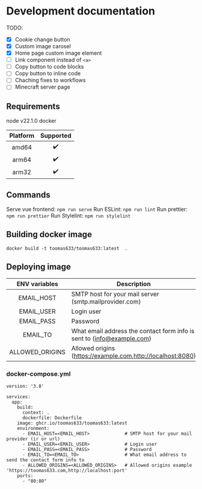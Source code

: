 # Development documentation

TODO:

- [x] Cookie change button
- [x] Custom image carosel
- [x] Home page custom image element
- [ ] Link component instead of `<a>`
- [ ] Copy button to code blocks
- [ ] Copy button to inline code
- [ ] Chaching fixes to workflows
- [ ] Minecraft server page

## Requirements

node v22.1.0
docker

| Platform | Supported |
| :------: | :-------: |
|  amd64   |    ✔️     |
|  arm64   |    ✔️     |
|  arm32   |    ✔️     |

## Commands

Serve vue frontend: `npm run serve`
Run ESLint: `npm run lint`
Run prettier: `npm run prettier`
Run Stylelint: `npm run stylelint`

## Building docker image

`docker build -t toomas633/toomas633:latest  .`

## Deploying image

|  ENV variables  | Description                                                            |
| :-------------: | ---------------------------------------------------------------------- |
|   EMAIL_HOST    | SMTP host for your mail server (smtp.mailprovider.com)                 |
|   EMAIL_USER    | Login user                                                             |
|   EMAIL_PASS    | Password                                                               |
|    EMAIL_TO     | What email address the contact form info is sent to (info@example.com) |
| ALLOWED_ORIGINS | Allowed origins (https://example.com,http://localhost:8080)            |

### docker-compose.yml

```
version: '3.8'

services:
  app:
    build:
      context: .
      dockerfile: Dockerfile
    image: ghcr.io/toomas633/toomas633:latest
    environment:
      - EMAIL_HOST=<EMAIL_HOST>             # SMTP host for your mail provider (ir or url)
      - EMAIL_USER=<EMAIL_USER>             # Login user
      - EMAIL_PASS=<EMAIL_PASS>             # Password
      - EMAIL_TO=<EMAIL_TO>                 # What email address to send the contact form info to
      - ALLOWED_ORIGINS=<ALLOWED_ORIGINS>   # Allowed origins example 'https://toomas633.com,http://localhost:port'
    ports:
      - "80:80"
```
